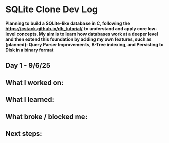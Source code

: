 # SQLite Clone Dev Log

**Planning to build a SQLite-like database in C, following the https://cstack.github.io/db_tutorial/ to understand and apply core low-level concepts. My aim is to learn how databases work at a deeper level and then extend this foundation by adding my own features, such as (planned): Query Parser Improvements, B-Tree indexing, and Persisting to Disk in a binary format**

## Day 1 - 9/6/25
**What I worked on:**  
-

**What I learned:**  
- 

**What broke / blocked me:**  
- 

**Next steps:**  
-
